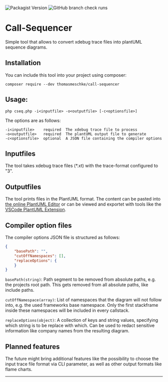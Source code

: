 ![Packagist Version](https://img.shields.io/packagist/v/thomasmeschke/call-sequencer)
![GitHub branch check runs](https://img.shields.io/github/check-runs/thomasmeschke/call-sequencer/main?label=checks%20on%20main)


# Call-Sequencer
Simple tool that allows to convert xdebug trace files into plantUML sequence diagrams.

## Installation

You can include this tool into your project using composer:
```
composer require --dev thomasmeschke/call-sequencer
```

## Usage:
```
php cseq.php -i<inputfile> -o<outputfile> [-c<optionsfile>]
```

The options are as follows:
```text
-i<inputfile>    required  The xdebug trace file to process
-o<outputfile>   required  The plantUML output file to generate
-c<optionsfile>  optional  A JSON file containing the compiler options
```

## Inputfiles
The tool takes xdebug trace files (*.xt) with the trace-format configured to "3".


## Outputfiles
The tool prints files in the PlantUML format. The content can be pasted into [the online PlantUML Editor][1] or can be viewed and exportet with tools like the [VSCode PlantUML Extension][2].


## Compiler option files
The compiler options JSON file is structured as follows:
```json
{
    "basePath": "",
    "cutOffNamespaces": [],
    "replaceOptions": {
    }
}
```
`basePath(string)`: Path segment to be removed from absolute paths, e.g. the projects root path. This gets removed from all absolute paths, like include paths.

`cutOffNamespace(array)`: List of namespaces that the diagram will not follow into, e.g. the used frameworks base namespace. Only the first stackframe inside these namespaces will be included in every callstack.

`replaceOptions(object)`: A collection of keys and string values, specifying which string is to be replace with which. Can be used to redact sensitive information like company names from the resulting diagram.


## Planned features
The future might bring additional features like the possibility to choose the input trace file format via CLI parameter, as well as other output formats like flame charts.

---

[1]: https://plantuml.com/ "PlantUML web page featuring an online server editor and renderer"
[2]: https://marketplace.visualstudio.com/items?itemName=jebbs.plantuml "VSCode Extension Marketplace page for the PlantUML Extension"